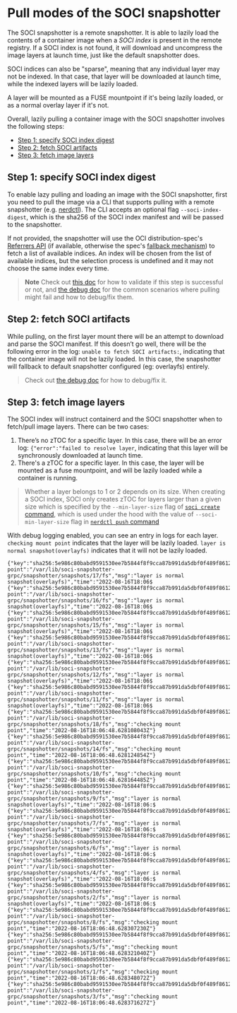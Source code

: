 # Pull modes of the SOCI snapshotter

The SOCI snapshotter is a remote snapshotter. It is able to lazily load the contents
of a container image when a *SOCI index* is present in the remote registry. If
a SOCI index is not found, it will download and uncompress the image layers at
launch time, just like the default snapshotter does.

SOCI indices can also be "sparse", meaning that any individual layer may not be
indexed. In that case, that layer will be downloaded at launch time, while the
indexed layers will be lazily loaded.

A layer will be mounted as a FUSE mountpoint if it's being lazily loaded, or as
a normal overlay layer if it's not.

Overall, lazily pulling a container image with the SOCI snapshotter involves the following steps:

<!-- START doctoc generated TOC please keep comment here to allow auto update -->
<!-- DON'T EDIT THIS SECTION, INSTEAD RE-RUN doctoc TO UPDATE -->

- [Step 1: specify SOCI index digest](#step-1-specify-soci-index-digest)
- [Step 2: fetch SOCI artifacts](#step-2-fetch-soci-artifacts)
- [Step 3: fetch image layers](#step-3-fetch-image-layers)

<!-- END doctoc generated TOC please keep comment here to allow auto update -->

## Step 1: specify SOCI index digest

To enable lazy pulling and loading an image with the SOCI snapshotter, first you need
to pull the image via a CLI that supports pulling with a remote snapshotter
(e.g. [nerdctl](https://github.com/containerd/nerdctl)).
The CLI accepts an optional flag `--soci-index-digest`, which is the sha256 of the
SOCI index manifest and will be passed to the snapshotter.

If not provided, the snapshotter will use the OCI distribution-spec's
[Referrers API](https://github.com/opencontainers/distribution-spec/blob/v1.1.0/spec.md#listing-referrers)
(if available, otherwise the spec's
[fallback mechanism](https://github.com/opencontainers/distribution-spec/blob/v1.1.0/spec.md#unavailable-referrers-api))
to fetch a list of available indices. An index will be chosen from the list of available indices,
but the selection process is undefined and it may not choose the same index every time.

> **Note**
> Check out [this doc](./getting-started.md#lazily-pull-image) for how to
> validate if this step is successful or not, and [the debug doc](./debug.md#common-scenarios)
> for the common scenarios where pulling might fail and how to debug/fix them.

## Step 2: fetch SOCI artifacts

While pulling, on the first layer mount there will be an attempt to download
and parse the SOCI manifest. If this doesn’t go well, there will be the following
error in the log: `unable to fetch SOCI artifacts:`, indicating that the
container image will not be lazily loaded. In this case, the snapshotter will
fallback to default snapshotter configured (eg: overlayfs) entirely.

> Check out [the debug doc](./debug.md#common-scenarios) for how to debug/fix it.

## Step 3: fetch image layers

The SOCI index will instruct containerd and the SOCI snapshotter when to fetch/pull
image layers. There can be two cases:

1. There’s no zTOC for a specific layer. In this case, there will be an error log:
`{"error":"failed to resolve layer`, indicating that this layer will be
synchronously downloaded at launch time.
2. There's a zTOC for a specific layer. In this case, the layer will be mounted
as a fuse mountpoint, and will be lazily loaded while a container is running.

> Whether a layer belongs to 1 or 2 depends on its size. When creating a SOCI
> index, SOCI only creates zTOC for layers larger than a given size which is
> specified by the `--min-layer-size` flag of
> [`soci create` command](https://github.com/awslabs/soci-snapshotter/blob/9ff88817f3f2635b926f9fd32f6f05f389f7ecee/cmd/soci/commands/create.go#L56),
> which is used under the hood with the value of  `--soci-min-layer-size` flag in
> [`nerdctl push` command](https://github.com/containerd/nerdctl/blob/ff684d5a8c2bd40c459d555b395ded7c80e3f23c/pkg/snapshotterutil/sociutil.go#L65C31-L65C31)

With debug logging enabled, you can see an entry in logs for each layer.
`checking mount point` indicates that the layer will be lazily loaded.
`layer is normal snapshot(overlayfs)` indicates that it will not be lazily loaded.

```shell
{"key":"sha256:5e986c80babd9591530ee7b5844f8f9cca87b991da5dbf0f489f8612228f28f6","level":"debug","mount-point":"/var/lib/soci-snapshotter-grpc/snapshotter/snapshots/17/fs","msg":"layer is normal snapshot(overlayfs)","time":"2022-08-16T18:06$
{"key":"sha256:5e986c80babd9591530ee7b5844f8f9cca87b991da5dbf0f489f8612228f28f6","level":"debug","mount-point":"/var/lib/soci-snapshotter-grpc/snapshotter/snapshots/16/fs","msg":"layer is normal snapshot(overlayfs)","time":"2022-08-16T18:06$
{"key":"sha256:5e986c80babd9591530ee7b5844f8f9cca87b991da5dbf0f489f8612228f28f6","level":"debug","mount-point":"/var/lib/soci-snapshotter-grpc/snapshotter/snapshots/15/fs","msg":"layer is normal snapshot(overlayfs)","time":"2022-08-16T18:06$
{"key":"sha256:5e986c80babd9591530ee7b5844f8f9cca87b991da5dbf0f489f8612228f28f6","level":"debug","mount-point":"/var/lib/soci-snapshotter-grpc/snapshotter/snapshots/13/fs","msg":"layer is normal snapshot(overlayfs)","time":"2022-08-16T18:06$
{"key":"sha256:5e986c80babd9591530ee7b5844f8f9cca87b991da5dbf0f489f8612228f28f6","level":"debug","mount-point":"/var/lib/soci-snapshotter-grpc/snapshotter/snapshots/12/fs","msg":"layer is normal snapshot(overlayfs)","time":"2022-08-16T18:06$
{"key":"sha256:5e986c80babd9591530ee7b5844f8f9cca87b991da5dbf0f489f8612228f28f6","level":"debug","mount-point":"/var/lib/soci-snapshotter-grpc/snapshotter/snapshots/11/fs","msg":"layer is normal snapshot(overlayfs)","time":"2022-08-16T18:06$
{"key":"sha256:5e986c80babd9591530ee7b5844f8f9cca87b991da5dbf0f489f8612228f28f6","level":"debug","mount-point":"/var/lib/soci-snapshotter-grpc/snapshotter/snapshots/18/fs","msg":"checking mount point","time":"2022-08-16T18:06:48.628108043Z"}
{"key":"sha256:5e986c80babd9591530ee7b5844f8f9cca87b991da5dbf0f489f8612228f28f6","level":"debug","mount-point":"/var/lib/soci-snapshotter-grpc/snapshotter/snapshots/14/fs","msg":"checking mount point","time":"2022-08-16T18:06:48.628124854Z"}
{"key":"sha256:5e986c80babd9591530ee7b5844f8f9cca87b991da5dbf0f489f8612228f28f6","level":"debug","mount-point":"/var/lib/soci-snapshotter-grpc/snapshotter/snapshots/10/fs","msg":"checking mount point","time":"2022-08-16T18:06:48.628164485Z"}
{"key":"sha256:5e986c80babd9591530ee7b5844f8f9cca87b991da5dbf0f489f8612228f28f6","level":"debug","mount-point":"/var/lib/soci-snapshotter-grpc/snapshotter/snapshots/9/fs","msg":"layer is normal snapshot(overlayfs)","time":"2022-08-16T18:06:$
{"key":"sha256:5e986c80babd9591530ee7b5844f8f9cca87b991da5dbf0f489f8612228f28f6","level":"debug","mount-point":"/var/lib/soci-snapshotter-grpc/snapshotter/snapshots/7/fs","msg":"layer is normal snapshot(overlayfs)","time":"2022-08-16T18:06:$
{"key":"sha256:5e986c80babd9591530ee7b5844f8f9cca87b991da5dbf0f489f8612228f28f6","level":"debug","mount-point":"/var/lib/soci-snapshotter-grpc/snapshotter/snapshots/6/fs","msg":"layer is normal snapshot(overlayfs)","time":"2022-08-16T18:06:$
{"key":"sha256:5e986c80babd9591530ee7b5844f8f9cca87b991da5dbf0f489f8612228f28f6","level":"debug","mount-point":"/var/lib/soci-snapshotter-grpc/snapshotter/snapshots/4/fs","msg":"layer is normal snapshot(overlayfs)","time":"2022-08-16T18:06:$
{"key":"sha256:5e986c80babd9591530ee7b5844f8f9cca87b991da5dbf0f489f8612228f28f6","level":"debug","mount-point":"/var/lib/soci-snapshotter-grpc/snapshotter/snapshots/2/fs","msg":"layer is normal snapshot(overlayfs)","time":"2022-08-16T18:06:$
{"key":"sha256:5e986c80babd9591530ee7b5844f8f9cca87b991da5dbf0f489f8612228f28f6","level":"debug","mount-point":"/var/lib/soci-snapshotter-grpc/snapshotter/snapshots/8/fs","msg":"checking mount point","time":"2022-08-16T18:06:48.628307230Z"}
{"key":"sha256:5e986c80babd9591530ee7b5844f8f9cca87b991da5dbf0f489f8612228f28f6","level":"debug","mount-point":"/var/lib/soci-snapshotter-grpc/snapshotter/snapshots/5/fs","msg":"checking mount point","time":"2022-08-16T18:06:48.628321040Z"}
{"key":"sha256:5e986c80babd9591530ee7b5844f8f9cca87b991da5dbf0f489f8612228f28f6","level":"debug","mount-point":"/var/lib/soci-snapshotter-grpc/snapshotter/snapshots/1/fs","msg":"checking mount point","time":"2022-08-16T18:06:48.628348072Z"}
{"key":"sha256:5e986c80babd9591530ee7b5844f8f9cca87b991da5dbf0f489f8612228f28f6","level":"debug","mount-point":"/var/lib/soci-snapshotter-grpc/snapshotter/snapshots/3/fs","msg":"checking mount point","time":"2022-08-16T18:06:48.628371627Z"}
```
